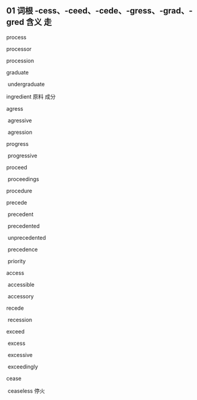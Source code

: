 ## 01 词根 -cess、-ceed、-cede、-gress、-grad、-gred 含义 走

process	

processor

procession

graduate

​	undergraduate

ingredient	原料 成分

agress

​	agressive	

​	agression

progress	

​	progressive

proceed	

​	proceedings	

procedure	

precede	

​	precedent	

​	precedented	

​	unprecedented

​	precedence

​	priority

access	

​	accessible	

​	accessory

recede	

​	recession

exceed	

​	excess

​	excessive

​	exceedingly

cease

​	ceaseless 停火

